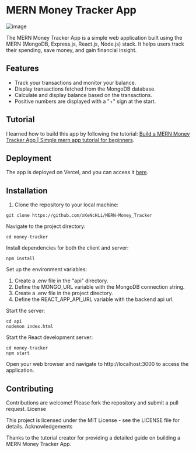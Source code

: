 # MERN Money Tracker App

![image](https://github.com/xKeNcHii/MERN-Money_Tracker/assets/109564316/c2682b8d-57bf-46e9-b224-79cc0ac0ad14)


The MERN Money Tracker App is a simple web application built using the MERN (MongoDB, Express.js, React.js, Node.js) stack. It helps users track their spending, save money, and gain financial insight.

## Features

- Track your transactions and monitor your balance.
- Display transactions fetched from the MongoDB database.
- Calculate and display balance based on the transactions.
- Positive numbers are displayed with a "+" sign at the start.

## Tutorial

I learned how to build this app by following the tutorial: [Build a MERN Money Tracker App | Simple mern app tutorial for beginners](https://youtu.be/aD1c_YmHsFg?list=PLChiukrA-RMOEB1PRQqB1NITIRsDz9pIN).

## Deployment

The app is deployed on Vercel, and you can access it [here](https://mern-money-tracker-xuanqi.vercel.app/).

## Installation

1. Clone the repository to your local machine:

```
git clone https://github.com/xKeNcHii/MERN-Money_Tracker
```

Navigate to the project directory:

```
cd money-tracker
```

Install dependencies for both the client and server:

```
npm install
```


Set up the environment variables:

1. Create a .env file in the "api" directory.
2. Define the MONGO_URL variable with the MongoDB connection string.
3. Create a .env file in the project directory.
4. Define the REACT_APP_API_URL variable with the backend api url.
   
Start the server:

```
cd api
nodemon index.html
```

Start the React development server:
```
cd money-tracker
npm start
```

Open your web browser and navigate to http://localhost:3000 to access the application.

## Contributing

Contributions are welcome! Please fork the repository and submit a pull request.
License

This project is licensed under the MIT License - see the LICENSE file for details.
Acknowledgements

Thanks to the tutorial creator for providing a detailed guide on building a MERN Money Tracker App.

